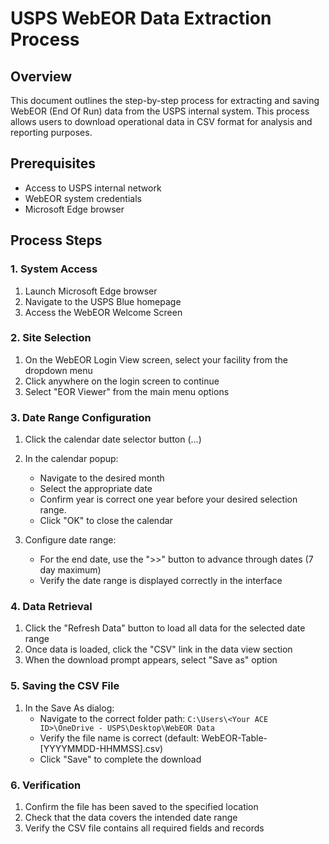 # USPS WebEOR Data Extraction Process

## Overview
This document outlines the step-by-step process for extracting and saving WebEOR (End Of Run) data from the USPS internal system. This process allows users to download operational data in CSV format for analysis and reporting purposes.

## Prerequisites
- Access to USPS internal network
- WebEOR system credentials
- Microsoft Edge browser

## Process Steps

### 1. System Access
1. Launch Microsoft Edge browser
2. Navigate to the USPS Blue homepage
3. Access the WebEOR Welcome Screen

### 2. Site Selection
1. On the WebEOR Login View screen, select your facility from the dropdown menu
2. Click anywhere on the login screen to continue
3. Select "EOR Viewer" from the main menu options

### 3. Date Range Configuration
1. Click the calendar date selector button (...)
2. In the calendar popup:
   - Navigate to the desired month
   - Select the appropriate date
   - Confirm year is correct one year before your desired selection range.
   - Click "OK" to close the calendar

2. Configure date range:
   - For the end date, use the ">>" button to advance through dates (7 day maximum)
   - Verify the date range is displayed correctly in the interface

### 4. Data Retrieval
1. Click the "Refresh Data" button to load all data for the selected date range
2. Once data is loaded, click the "CSV" link in the data view section
3. When the download prompt appears, select "Save as" option

### 5. Saving the CSV File
1. In the Save As dialog:
   - Navigate to the correct folder path:
     `C:\Users\<Your ACE ID>\OneDrive - USPS\Desktop\WebEOR Data`
   - Verify the file name is correct (default: WebEOR-Table-[YYYYMMDD-HHMMSS].csv)
   - Click "Save" to complete the download

### 6. Verification
1. Confirm the file has been saved to the specified location
2. Check that the data covers the intended date range
3. Verify the CSV file contains all required fields and records